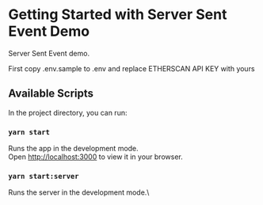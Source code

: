 # Getting Started with Server Sent Event Demo

Server Sent Event demo.

First copy .env.sample to .env and replace ETHERSCAN API KEY with yours

## Available Scripts

In the project directory, you can run:

### `yarn start`

Runs the app in the development mode.\
Open [http://localhost:3000](http://localhost:3000) to view it in your browser.

### `yarn start:server`

Runs the server in the development mode.\
